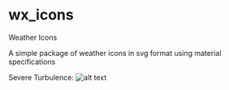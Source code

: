 # wx_icons
Weather Icons

A simple package of weather icons in svg format using material specifications

Severe Turbulence: 
![alt text][logo]

[logo]: https://github.com/shyft-solutions/wx-icons/blob/master/turbulence/05-severe.svg "Severe Turbulence"
